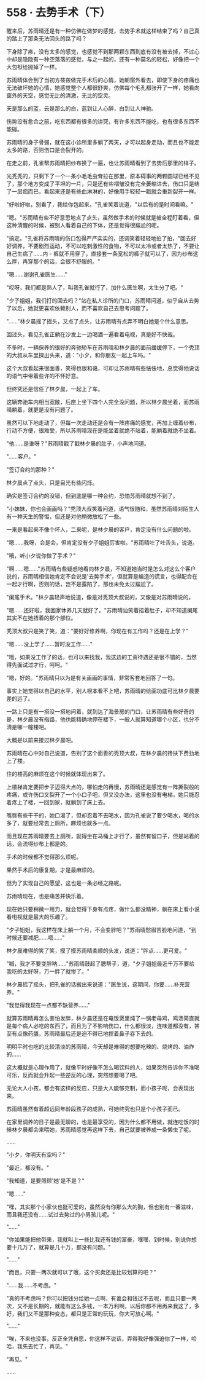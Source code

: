 <link rel="stylesheet" href="../../styles/text.css" />
<h1>558 · 去势手术（下）</h1>

醒来后，苏雨晴还是有一种仿佛在做梦的感觉，去势手术就这样结束了吗？自己真的踏上了那条无法回头的路了吗？

下身除了疼，没有太多的感觉，也感觉不到那两颗东西到底有没有被去掉，不过心中却是隐隐有一种空落落的感觉，与之一起的，还有一种莫名的轻松，好像把一个大包袱给抛掉了一样。

苏雨晴体会到了当初方莜莜做完手术后的心情，她朝窗外看去，即使下身的疼痛也无法破坏她的心情，她感觉整个人都很舒爽，仿佛每个毛孔都张开了一样，她看向窗外的天空，感觉无比的清澈，无比的空灵。

天是那么的蓝，云是那么的白，蓝到让人心醉，白到让人神驰。

伤势没有愈合之前，吃东西都有很多的讲究，有许多东西不能吃，也有很多东西不能碰。

苏雨晴的身子骨弱，就在这小诊所里多躺了两天，才可以起身走动，而且也不能走太多的路，否则伤口是会裂开的。

在走之前，孔雀帮苏雨晴把纱布换了一遍，也让苏雨晴看到了去势后那里的样子。

光秃秃的，只剩下了一个一条小毛毛虫耷拉在那里，原本碍事的两颗圆球已经不见了，那个地方变成了平坦的一片，只是还有些褶皱没有完全萎缩进去，伤口只是结了一层痂而已，看起来还是有些血淋淋的，好像用手轻轻一戳就会重新裂开一样。

"好啦好啦，别看了，我给你包起来。"孔雀笑着说道，"以后有的是时间看嘛。"

"嗯。"苏雨晴有些不好意思地点了点头，虽然做手术的时候就是被全程盯着看，但这种清醒的时候，被别人看着自己的下体，还是觉得很尴尬的呢。

"搞定。"孔雀将苏雨晴的伤口包得严严实实的，还调笑着轻轻地拍了拍，"回去好好调养，不要剧烈运动，不可以吃刺激性的食物，不可以太冷或者太热了，不要让自己生病了......内 - 裤就不用穿了，直接套一条宽松的裤子就可以了，因为纱布这么厚，再穿那个的话，会很不舒服的。"

"嗯......谢谢孔雀医生......"

"哎呀，我们都是熟人了，叫我孔雀就行了，加什么医生啊，太生分了吧。"

"夕子姐姐，我们打的回去吗？"站在私人诊所的门口，苏雨晴问道，似乎自从去势了以后，她就更喜欢依赖别人，而不喜欢自己去思考问题了。

"......"林夕晨摇了摇头，又点了点头，让苏雨晴有点弄不明白她是个什么意思。

回过头，看见孔雀正躺在沙发上一边喝酒一遍看着电视，真是好不快哉。

不多时，一辆保养的很好的奔驰轿车在苏雨晴和林夕晨的面前缓缓停下，一个秃顶的大叔从车里探出头来，道："小夕，和你朋友一起上车吗。"

这个大叔看起来很面善，笑得也很和蔼，可却让苏雨晴有些怯怯地，总觉得他说话的语气中带着些许的不怀好意。

但终究还是信任了林夕晨，一起上了车。

这辆奔驰车内相当宽敞，后座上坐下四个人完全没问题，所以林夕晨坐着，而苏雨晴躺着，就更是没有问题了。

虽然可以下地走动了，但每一次走动还是会有一阵疼痛的感觉，再加上缠着纱布，行动不方便，很难受，所以苏雨晴现在是能坐着就绝不站着，能躺着就绝不坐着。

"他......是谁呀？"苏雨晴戳了戳林夕晨的肚子，小声地问道。

"......客户。"

"签订合约的那种？"

林夕晨点了点头，只是目光有些闪烁。

确实是签订合约的没错，但到底是哪一种合约，恐怕苏雨晴就想不到了。

"小妹妹，你也会画画吗？"秃顶大叔笑着问道，语气很随和，虽然苏雨晴对陌生人有一种天生的警惕，但还是对他稍微放松了一些。

一来是看起来不像个坏人，二来呢，是林夕晨的客户，肯定没有什么问题的啦。

"嗯......我呀，会是会，但肯定没有夕子姐姐厉害啦。"苏雨晴吐了吐舌头，说道。

"哦，听小夕说你做了手术？"

"啊......嗯......"苏雨晴有些疑惑地看向林夕晨，不知道她当时是怎么对这么个客户说的，苏雨晴相信她肯定不会说是'去势手术'，但就算是编造的谎言，也得配合在一起才行啊，否则的话，岂不是露陷了，那也未免太过尴尬了。

"阑尾手术。"林夕晨轻声地说道，像是对秃顶大叔说的，又像是对苏雨晴说的。

"嗯......还好啦，我回家休养几天就好了。"苏雨晴讪笑着捂着肚子，却不知道阑尾其实不在她捂着的那个部位。

秃顶大叔只是笑了笑，道："要好好修养啊，你现在有工作吗？还是在上学？"

"嗯......没上学了......暂时没工作......"

"哦，如果没工作了的话，也可以来找我，我这边的工资待遇还是很不错的，当然得先面试过才行，呵呵。"

"嗯，好的。"苏雨晴只以为是有关画画的事情，非常客套地回答了一句。

事实上她觉得以自己的水平，别人根本看不上吧，苏雨晴的绘画功底可比林夕晨要差的远了。

一路上只是有一搭没一搭地问着，就到达了海景房的门口，让苏雨晴有些好奇的是，林夕晨没有指路，他也能精确地停在楼下，一般人就算知道哪个小区，也分不清是哪一幢楼吧。

大概是以前来接过林夕晨吧。

苏雨晴在心中对自己说道，告别了这个面善的秃顶大叔，在林夕晨的搀扶下费劲地上了楼。

住的楼高的麻烦在这个时候就体现出来了。

上楼梯肯定要把步子迈得大点的，哪怕走的再慢，苏雨晴还是感觉有一阵撕裂般的疼痛，或许伤口又裂开了一个小口子吧，但又没办法，这里也没有电梯，她只能忍着疼上了楼，一回到家，就躺到了床上去。

嘴唇有些干干的，她口渴了，但却忍着不去喝水，因为孔雀说了要少喝水，喝的水多了，就要经常去上厕所，麻烦也就多一点。

而且现在苏雨晴要去上厕所，就得坐在马桶上才行了，虽然有留口子，但是站着的话，会流得纱布上都是的。

手术的时候都不觉得那么烦呢。

果然手术后的康复期，才是最麻烦的。

但为了实现自己的愿望，这也是一条必经之路呢。

苏雨晴现在，也是痛苦并快乐着。

现在她只要稍微一用力，就会觉得下身有点疼，做什么都没精神，躺在床上看小说看电视就是最大的乐趣了。

"夕子姐姐，我这样在床上躺一个月，不会变胖吧？"苏雨晴愁眉苦脸地问道，"到时候还要减肥......唔......"

林夕晨难得的笑了笑，摸了摸苏雨晴柔顺的头发，说道："胖点......更可爱。"

"嘁，我才不要变胖呐......"苏雨晴鼓起了腮帮子，道，"夕子姐姐最近千万不要给我吃的太好呀，万一胖了就惨了。"

林夕晨摇了摇头，把孔雀的话搬出来说道："医生说，这期间，你要......补充营养。"

"我觉得我现在一点都不缺营养......"

就算苏雨晴再怎么害怕发胖，林夕晨还是在电饭煲里炖了一锅老母鸡，鸡汤简直就是每个病人必吃的东西了，而且为了不影响伤口，什么都很淡，连味道都没有，甚至有点像药膳，苏雨晴最后还是迫不得已地捏着鼻子吞下去的。

明明平时也吃的比较清淡的苏雨晴，今天却是难得的想要吃辣的、烧烤的、油炸的......

这大概就是心理作用了，就像平时好像不怎么喝饮料的人，如果突然告诉你不准喝可乐，反而就会升起一些逆反的心理，突然想要喝了吧。

无论大人小孩，都会有这样的反应，只是大人能够克制，而小孩子呢，会表现出来。

苏雨晴虽然有着超远同年龄段孩子的成熟，可她终究也只是个小孩子而已。

在家里调养的日子是最无聊的，也是最享受的，因为什么都不用做，就连吃饭的时候林夕晨都会来喂她，苏雨晴感觉再这样下去，自己就要被养成一条懒虫了呢。

......

"小夕，你明天有空吗？"

"最近，都没有。"

"我知道，是要照顾'她'是不是？"

"嗯......"

"嘿，其实那个小家伙也挺可爱的，虽然没有你那么大的胸，但也别有一番滋味，而且我还没有......试过去势过的小男孩儿呢。"

"......"

"你如果能把他带来，我就叫上一些比我还有钱的富豪，嘿嘿，到时候，别说你想要十几万了，就算是几十万，都没有问题。"

"......"

"而且，只要一两次就可以了哦，这个买卖还是比较划算的吧？"

"......我......不考虑。"

"真的不考虑吗？你可以把钱分给她一点啊，有谁会和钱过不去呢，而且只要一两次，又不是长期的，就能有这么多钱，一本万利啊，以后你都不用再来我这了，多好，我们又不是那种变态，都只是正常的玩玩，你大可放心啊。"

"......"

"唉，不来也没事，反正全凭自愿，你这样不说话，弄得我好像强迫你了一样，哈哈，我先去忙了，再见。"

"再见。"

......
